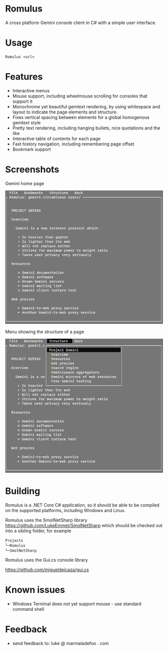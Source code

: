 # Romulus

A cross platform Gemini console client in C# with a simple user interface.

# Usage

```
Romulus <url>
```

# Features

* Interactive menus
* Mouse support, including wheelmouse scrolling for consoles that support it
* Monochrome yet beautiful gemtext rendering, by using whitespace and layout to indicate the page elements and structure. 
* Fixes vertical spacing between elements for a global homogenous gemtext style
* Pretty text rendering, including hanging bullets, nice quotations and the like
* Interactive table of contents for each page
* Fast history navigation, including remembering page offset
* Bookmark support

# Screenshots

Gemini home page

![](screenshot_gemini_home.png)

Menu showing the structure of a page

![](screenshot_structure_menu.png)

# Building

Romulus is a .NET Core C# application, so it should be able to be compiled on the supported platforms, including Windows and Linux.

Romulus uses the SmolNetSharp library https://github.com/LukeEmmet/SmolNetSharp which should be checked out into a sibling folder, for example

```
Projects
└─Romulus
└─SmolNetSharp
```
Romulus uses the Gui.cs console library

https://github.com/migueldeicaza/gui.cs

# Known issues

* Windows Terminal does not yet support mouse - use standard command shell

# Feedback

* send feedback to: luke @ marmaladefoo . com

